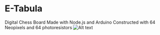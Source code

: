 # E-Tabula
Digital Chess Board
Made with Node.js and Arduino
Constructed with 64 Neopixels and 64 photoresistors
![Alt text](./Chessboard.jpg "The Board")